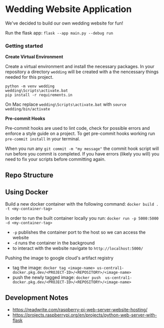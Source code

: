 # Wedding Website Application

We've decided to build our own
wedding website for fun!

Run the flask app: `flask --app main.py --debug run`

### Getting started

**Create Virtual Environment**

Create a virtual environment and install the
necessary packages. In your repository a
directory `wedding` will be created with a the nencessary
things needed for this project.

```
python -m venv wedding
wedding\Scripts\activate.bat
pip install -r requirements.in
```

On Mac replace `wedding\Scripts\activate.bat` with `source wedding/bin/activate`

**Pre-commit Hooks**

Pre-commit hooks are used to lint code, check for possible
errors and enforce a style guide on a project.
To get pre-commit hooks working run `pre-commit install` in your terminal.

When you run any `git commit -m "my message"` the commit hook  script will
run before you commit is completed. If you have errors (likely you will) you
need to fix your scripts before committing again.

## Repo Structure



## Using Docker

Build a new docker container with the following command:
`docker build . -t <my-container-tag>`

In order to run the built container locally you run:
`docker run -p 5000:5000 -d <my-container-tag>`
- `-p` publishes the container port to the host so we can access the website
- `-d` runs the container in the background
- to interact with the website navigate to `http://localhost:5000/`

Pushing the image to google cloud's artifact registry

- tag the image: `docker tag <image-name> us-central1-docker.pkg.dev/<PROJECT-ID>/<REPOSITORY>/<image-name>`
- push the newly tagged image: `docker push  us-central1-docker.pkg.dev/<PROJECT-ID>/<REPOSITORY>/<image-name>`


## Development Notes

- https://readwrite.com/raspberry-pi-web-server-website-hosting/
- https://projects.raspberrypi.org/en/projects/python-web-server-with-flask
